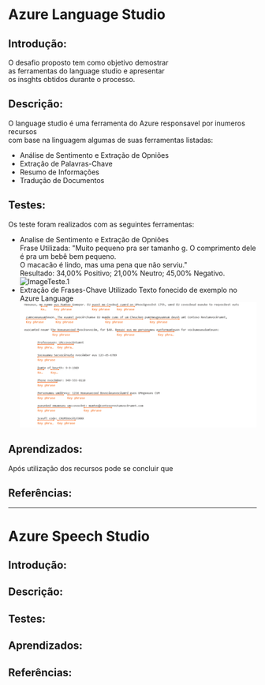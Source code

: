 # Azure Language Studio

## Introdução:
O desafio proposto tem como objetivo demostrar  
as ferramentas do language studio e apresentar  
os insghts obtidos durante o processo.
## Descrição:
O language studio é uma ferramenta do Azure responsavel por inumeros recursos  
com base na linguagem algumas de suas ferramentas listadas:  
- Análise de Sentimento e Extração de Opniões
- Extração de Palavras-Chave
- Resumo de Informações
- Tradução de Documentos
## Testes:
Os teste foram realizados com as seguintes ferramentas:  
- Analise de Sentimento e Extração de Opniões  
Frase Utilizada: "Muito pequeno pra ser tamanho g. O comprimento dele é pra um bebê bem pequeno.  
  O macacão é lindo, mas uma pena que não serviu."  
  Resultado: 34,00% Positivo;  21,00% Neutro;  45,00% Negativo.  
  ![ImageTeste.1]()
- Extração de Frases-Chave
  Utilizado Texto fonecido de exemplo no Azure Language
  ![ImageTeste.2](Teste2.img.png)
## Aprendizados:
Após utilização dos recursos pode se concluir que   


## Referências:

------------------------------------------------------------------

# Azure Speech Studio

## Introdução:
## Descrição:
## Testes:
## Aprendizados:
## Referências:
